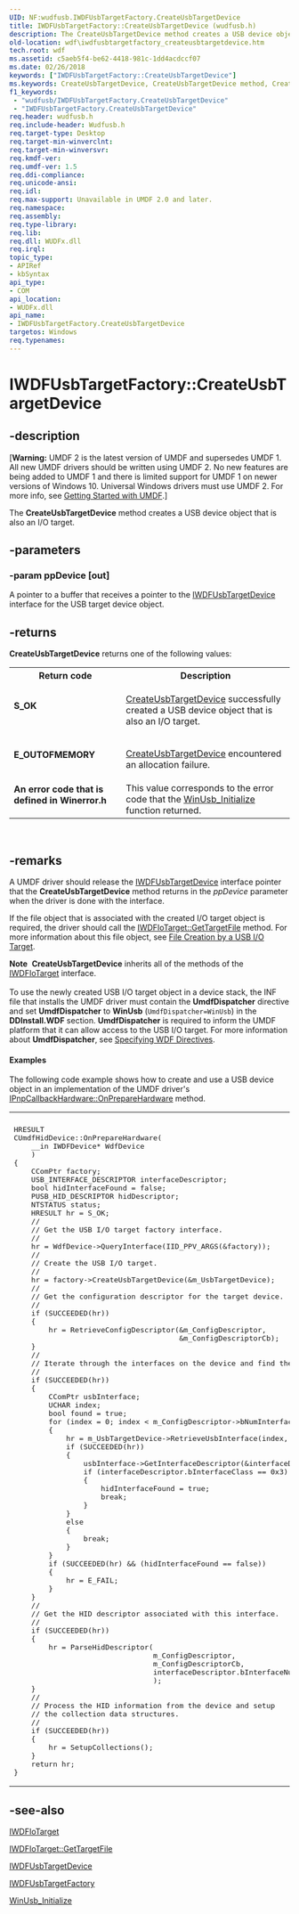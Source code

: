 ```yaml
---
UID: NF:wudfusb.IWDFUsbTargetFactory.CreateUsbTargetDevice
title: IWDFUsbTargetFactory::CreateUsbTargetDevice (wudfusb.h)
description: The CreateUsbTargetDevice method creates a USB device object that is also an I/O target.
old-location: wdf\iwdfusbtargetfactory_createusbtargetdevice.htm
tech.root: wdf
ms.assetid: c5aeb5f4-be62-4418-981c-1dd4acdccf07
ms.date: 02/26/2018
keywords: ["IWDFUsbTargetFactory::CreateUsbTargetDevice"]
ms.keywords: CreateUsbTargetDevice, CreateUsbTargetDevice method, CreateUsbTargetDevice method,IWDFUsbTargetFactory interface, IWDFUsbTargetFactory interface,CreateUsbTargetDevice method, IWDFUsbTargetFactory.CreateUsbTargetDevice, IWDFUsbTargetFactory::CreateUsbTargetDevice, UMDFDeviceObjectRef_fafba7c5-57d5-4b05-bc46-46807b94ec6d.xml, umdf.iwdfusbtargetfactory_createusbtargetdevice, wdf.iwdfusbtargetfactory_createusbtargetdevice, wudfusb/IWDFUsbTargetFactory::CreateUsbTargetDevice
f1_keywords:
 - "wudfusb/IWDFUsbTargetFactory.CreateUsbTargetDevice"
 - "IWDFUsbTargetFactory.CreateUsbTargetDevice"
req.header: wudfusb.h
req.include-header: Wudfusb.h
req.target-type: Desktop
req.target-min-winverclnt: 
req.target-min-winversvr: 
req.kmdf-ver: 
req.umdf-ver: 1.5
req.ddi-compliance: 
req.unicode-ansi: 
req.idl: 
req.max-support: Unavailable in UMDF 2.0 and later.
req.namespace: 
req.assembly: 
req.type-library: 
req.lib: 
req.dll: WUDFx.dll
req.irql: 
topic_type:
- APIRef
- kbSyntax
api_type:
- COM
api_location:
- WUDFx.dll
api_name:
- IWDFUsbTargetFactory.CreateUsbTargetDevice
targetos: Windows
req.typenames: 
---
```


# IWDFUsbTargetFactory::CreateUsbTargetDevice


## -description


<p class="CCE_Message">[<b>Warning:</b> UMDF 2 is the latest version of UMDF and supersedes UMDF 1.  All new UMDF drivers should be written using UMDF 2.  No new features are being added to UMDF 1 and there is limited support for UMDF 1 on newer versions of Windows 10.  Universal Windows drivers must use UMDF 2.  For more info, see <a href="https://docs.microsoft.com/windows-hardware/drivers/wdf/getting-started-with-umdf-version-2">Getting Started with UMDF</a>.]

The <b>CreateUsbTargetDevice</b> method creates a USB device object that is also an I/O target.


## -parameters




### -param ppDevice [out]

A pointer to a buffer that receives a pointer to the <a href="https://docs.microsoft.com/windows-hardware/drivers/ddi/wudfusb/nn-wudfusb-iwdfusbtargetdevice">IWDFUsbTargetDevice</a> interface for the USB target device object.


## -returns



<b>CreateUsbTargetDevice</b> returns one of the following values: 

<table>
<tr>
<th>Return code</th>
<th>Description</th>
</tr>
<tr>
<td width="40%">
<dl>
<dt><b>S_OK </b></dt>
</dl>
</td>
<td width="60%">

<a href="https://docs.microsoft.com/windows-hardware/drivers/ddi/wudfusb/nf-wudfusb-iwdfusbtargetfactory-createusbtargetdevice">CreateUsbTargetDevice</a> successfully created a USB device object that is also an I/O target. 

</td>
</tr>
<tr>
<td width="40%">
<dl>
<dt><b>E_OUTOFMEMORY </b></dt>
</dl>
</td>
<td width="60%">

<a href="https://docs.microsoft.com/windows-hardware/drivers/ddi/wudfusb/nf-wudfusb-iwdfusbtargetfactory-createusbtargetdevice">CreateUsbTargetDevice</a> encountered an allocation failure.

</td>
</tr>
<tr>
<td width="40%">
<dl>
<dt><b>An error code that is defined in Winerror.h</b></dt>
</dl>
</td>
<td width="60%">
This value corresponds to the error code that the <a href="https://docs.microsoft.com/windows/desktop/api/winusb/nf-winusb-winusb_initialize">WinUsb_Initialize</a> function returned.

</td>
</tr>
</table>
 




## -remarks



A UMDF driver should release the <a href="https://docs.microsoft.com/windows-hardware/drivers/ddi/wudfusb/nn-wudfusb-iwdfusbtargetdevice">IWDFUsbTargetDevice</a> interface pointer that the <b>CreateUsbTargetDevice</b> method returns in the <i>ppDevice</i> parameter when the driver is done with the interface.

If the file object that is associated with the created I/O target object is required, the driver should call the <a href="https://docs.microsoft.com/windows-hardware/drivers/ddi/wudfddi/nf-wudfddi-iwdfiotarget-gettargetfile">IWDFIoTarget::GetTargetFile</a> method. For more information about this file object, see <a href="https://docs.microsoft.com/windows-hardware/drivers/wdf/file-creation-by-a-usb-i-o-target">File Creation by a USB I/O Target</a>.

<div class="alert"><b>Note</b>  <b>CreateUsbTargetDevice</b> inherits all of the methods of the <a href="https://docs.microsoft.com/windows-hardware/drivers/ddi/wudfddi/nn-wudfddi-iwdfiotarget">IWDFIoTarget</a> interface.</div>
<div> </div>
To use the newly created USB I/O target object in a device stack, the INF file that installs the UMDF driver must contain the <b>UmdfDispatcher</b> directive and set <b>UmdfDispatcher</b> to <b>WinUsb</b> (<code>UmdfDispatcher=WinUsb</code>) in the <b>DDInstall.WDF</b> section. <b>UmdfDispatcher</b> is required to inform the UMDF platform that it can allow access to the USB I/O target. For more information about <b>UmdfDispatcher</b>, see <a href="https://docs.microsoft.com/windows-hardware/drivers/wdf/specifying-wdf-directives-in-inf-files">Specifying WDF Directives</a>.


#### Examples

The following code example shows how to create and use a USB device object in an implementation of the UMDF driver's <a href="https://docs.microsoft.com/windows-hardware/drivers/ddi/wudfddi/nf-wudfddi-ipnpcallbackhardware-onpreparehardware">IPnpCallbackHardware::OnPrepareHardware</a> method.

<div class="code"><span codelanguage=""><table>
<tr>
<th></th>
</tr>
<tr>
<td>
<pre>HRESULT
CUmdfHidDevice::OnPrepareHardware(
    __in IWDFDevice* WdfDevice
    )
{
    CComPtr<IWDFUsbTargetFactory> factory;
    USB_INTERFACE_DESCRIPTOR interfaceDescriptor;
    bool hidInterfaceFound = false;
    PUSB_HID_DESCRIPTOR hidDescriptor;
    NTSTATUS status;
    HRESULT hr = S_OK;
    //
    // Get the USB I/O target factory interface.
    //
    hr = WdfDevice->QueryInterface(IID_PPV_ARGS(&factory));
    //
    // Create the USB I/O target.
    //
    hr = factory->CreateUsbTargetDevice(&m_UsbTargetDevice);
    //
    // Get the configuration descriptor for the target device.
    //
    if (SUCCEEDED(hr))
    {
        hr = RetrieveConfigDescriptor(&m_ConfigDescriptor, 
                                      &m_ConfigDescriptorCb);
    }
    //
    // Iterate through the interfaces on the device and find the HID interface.
    //
    if (SUCCEEDED(hr))
    {
        CComPtr<IWDFUsbInterface> usbInterface;
        UCHAR index;
        bool found = true;
        for (index = 0; index < m_ConfigDescriptor->bNumInterfaces; index += 1)
        {
            hr = m_UsbTargetDevice->RetrieveUsbInterface(index, &usbInterface);
            if (SUCCEEDED(hr))
            {
                usbInterface->GetInterfaceDescriptor(&interfaceDescriptor);
                if (interfaceDescriptor.bInterfaceClass == 0x3)
                {
                    hidInterfaceFound = true;
                    break;
                }
            }
            else
            {
                break;
            }
        }
        if (SUCCEEDED(hr) && (hidInterfaceFound == false))
        {
            hr = E_FAIL;
        }
    }
    //
    // Get the HID descriptor associated with this interface.
    //
    if (SUCCEEDED(hr))
    {
        hr = ParseHidDescriptor(
                                m_ConfigDescriptor,
                                m_ConfigDescriptorCb,
                                interfaceDescriptor.bInterfaceNumber
                                );
    }
    //
    // Process the HID information from the device and setup 
    // the collection data structures.
    //
    if (SUCCEEDED(hr))
    {
        hr = SetupCollections();
    }
    return hr;
}</pre>
</td>
</tr>
</table></span></div>



## -see-also




<a href="https://docs.microsoft.com/windows-hardware/drivers/ddi/wudfddi/nn-wudfddi-iwdfiotarget">IWDFIoTarget</a>



<a href="https://docs.microsoft.com/windows-hardware/drivers/ddi/wudfddi/nf-wudfddi-iwdfiotarget-gettargetfile">IWDFIoTarget::GetTargetFile</a>



<a href="https://docs.microsoft.com/windows-hardware/drivers/ddi/wudfusb/nn-wudfusb-iwdfusbtargetdevice">IWDFUsbTargetDevice</a>



<a href="https://docs.microsoft.com/windows-hardware/drivers/ddi/wudfusb/nn-wudfusb-iwdfusbtargetfactory">IWDFUsbTargetFactory</a>



<a href="https://docs.microsoft.com/windows/desktop/api/winusb/nf-winusb-winusb_initialize">WinUsb_Initialize</a>
 

 

